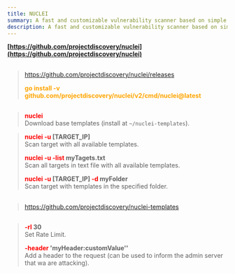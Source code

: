 ```yaml
---
title: NUCLEI
summary: A fast and customizable vulnerability scanner based on simple YAML DSL.
description: A fast and customizable vulnerability scanner based on simple YAML DSL.
---
```


**[https://github.com/projectdiscovery/nuclei](https://github.com/projectdiscovery/nuclei)**

## 

 > 
 > https://github.com/projectdiscovery/nuclei/releases
 > 
 > **<font color=orange>go install -v github.com/projectdiscovery/nuclei/v2/cmd/nuclei@latest</font>**</br>

## 


 > 
 > **<font color=red>nuclei</font>**</br>
 > Download base templates (install at `~/nuclei-templates`).

 > 
 > **<font color=red>nuclei -u</font> \[TARGET_IP\]**</br>
 > Scan target with all available templates.
 > 
 > **<font color=red>nuclei -u -list</font> myTagets.txt**</br>
 > Scan all targets in text file with all available templates.
 > 
 > **<font color=red>nuclei -u</font> \[TARGET_IP\]  <font color=red>-d</font> myFolder**</br>
 > Scan target with templates in the specified folder.

## 

 > 
 > https://github.com/projectdiscovery/nuclei-templates

## 


 > 
 > **<font color=red>-rl</font> 30**</br>
 > Set Rate Limit.
 > 
 > **<font color=red>-header</font> 'myHeader:customValue''**</br>
 > Add a header to the request (can be used to inform the admin server that wa are attacking).
